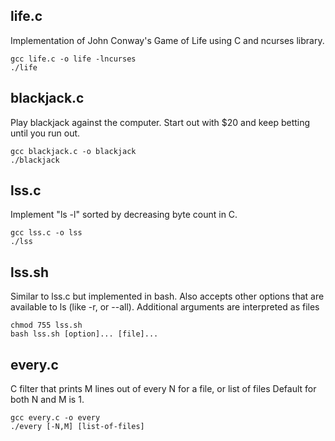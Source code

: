 ## life.c

Implementation of John Conway's Game of Life using C and ncurses library.

```
gcc life.c -o life -lncurses
./life
```

## blackjack.c

Play blackjack against the computer.
Start out with $20 and keep betting until you run out.

```
gcc blackjack.c -o blackjack
./blackjack
```

## lss.c

Implement "ls -l" sorted by decreasing byte count in C.

```
gcc lss.c -o lss
./lss
```

## lss.sh

Similar to lss.c but implemented in bash.
Also accepts other options that are available to ls (like -r, or --all).
Additional arguments are interpreted as files
```
chmod 755 lss.sh
bash lss.sh [option]... [file]...
```

## every.c

C filter that prints M lines out of every N for a file, or list of files
Default for both N and M is 1.

```
gcc every.c -o every
./every [-N,M] [list-of-files]
```
